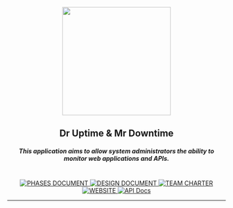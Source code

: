 <p align="center">
  <a><img src="./ICON.png" width="250" height="250" /></a>

  <h2 align="center">Dr Uptime & Mr Downtime</h2>
 
<h5 align="center">This application aims to allow system administrators the ability to monitor web applications and APIs.</h5>
</p>
  <p align="center">
    <br />
    <a href="https://github.com/danielclark00/DrUptimeMrDowntime/blob/main/documents/phases.md">
      <img alt="PHASES DOCUMENT" src="https://img.shields.io/badge/DOCUMENT-Phases-green?style=for-the-badge" />
    </a>
    <a href="https://github.com/danielclark00/DrUptimeMrDowntime/blob/main/documents/design_document.md">
      <img alt="DESIGN DOCUMENT" src="https://img.shields.io/badge/DOCUMENT-Design-yellow?style=for-the-badge" />
    </a>
    <a href="https://github.com/danielclark00/DrUptimeMrDowntime/blob/main/documents/team_charter.md">
      <img alt="TEAM CHARTER" src="https://img.shields.io/badge/DOCUMENT-Team%20Charter-red?style=for-the-badge" />
    </a>
    <a href="https://everybodylikes.me">
      <img alt="WEBSITE" src="https://img.shields.io/badge/PROJECT-WEBSITE-blue?style=for-the-badge" />
    </a>
    <a href="https://everybodylikes.me/apidocs/">
      <img alt="API Docs" src="https://img.shields.io/badge/API-DOCUMENTATION-lightgrey?style=for-the-badge" />
    </a>
    <br />
    <hr>
</p>
